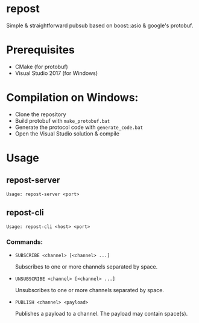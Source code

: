 # repost
Simple &amp; straightforward pubsub based on boost::asio & google's protobuf.

# Prerequisites
 * CMake (for protobuf)
 * Visual Studio 2017 (for Windows)

# Compilation on Windows:

* Clone the repository
* Build protobuf with 
`make_protobuf.bat`
* Generate the protocol code with
`generate_code.bat`
* Open the Visual Studio solution & compile

# Usage

## repost-server
`Usage: repost-server <port>`

## repost-cli
`Usage: repost-cli <host> <port>`

### Commands:
* `SUBSCRIBE <channel> [<channel> ...]`

  Subscribes to one or more channels separated by space.
  
* `UNSUBSCRIBE <channel> [<channel> ...]`

  Unsubscribes to one or more channels separated by space.
  
* `PUBLISH <channel> <payload>`

  Publishes a payload to a channel. The payload may contain space(s).
